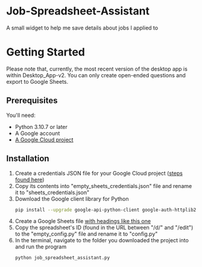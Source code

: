 # Job-Spreadsheet-Assistant
A small widget to help me save details about jobs I applied to

# Getting Started
Please note that, currently, the most recent version of the desktop app is within Desktop_App-v2. You can only create open-ended questions and export to Google Sheets.
## Prerequisites
You'll need:
- Python 3.10.7 or later
- A Google account
- [A Google Cloud project](https://developers.google.com/workspace/guides/create-project)
## Installation
1. Create a credentials JSON file for your Google Cloud project ([steps found here](https://developers.google.com/sheets/api/quickstart/python#authorize_credentials_for_a_desktop_application))
2. Copy its contents into "empty_sheets_credentials.json" file and rename it to "sheets_credentials.json"
3. Download the Google client library for Python
    ```sh
    pip install --upgrade google-api-python-client google-auth-httplib2 google-auth-oauthlib
    ```
4. Create a Google Sheets file [with headings like this one](https://docs.google.com/spreadsheets/d/1fjxxy_qHj--F-DfDXmpkA1py26n-jc2b5pcXQHbOfI4/edit?usp=sharing)
5. Copy the spreadsheet's ID (found in the URL between "/d/" and "/edit") to the "empty_config.py" file and rename it to "config.py"
6. In the terminal, navigate to the folder you downloaded the project into and run the program
    ```sh
    python job_spreadsheet_assistant.py
    ```
